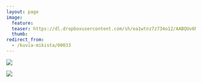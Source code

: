 ```yaml
---
layout: page
image:
  feature:
  teaser: https://dl.dropboxusercontent.com/sh/ea1wtnz7z734o12/AABQUv6NYBsP-OHeI2oY_LPoa/mikin-kuvat/3/DSC12613-245px.jpg
  thumb:
redirect_from:
  - /kuvia-mikista/00033
---
```


[![](https://dl.dropboxusercontent.com/sh/ea1wtnz7z734o12/AAAfaNbsOfPzmsfWZ72qttXia/mikin-kuvat/3/DSC12608-800px.jpg)](https://dl.dropboxusercontent.com/sh/ea1wtnz7z734o12/AAA3RLBO6pEh9m4LazZhybAha/mikin-kuvat/3/DSC12608.jpg)

[![](https://dl.dropboxusercontent.com/sh/ea1wtnz7z734o12/AABRGsBC4v1eAUN1F8njM4Lqa/mikin-kuvat/3/DSC12613-800px.jpg)](https://dl.dropboxusercontent.com/sh/ea1wtnz7z734o12/AAD81XJ4rWnfW-DnqbzBViQKa/mikin-kuvat/3/DSC12613.jpg)
